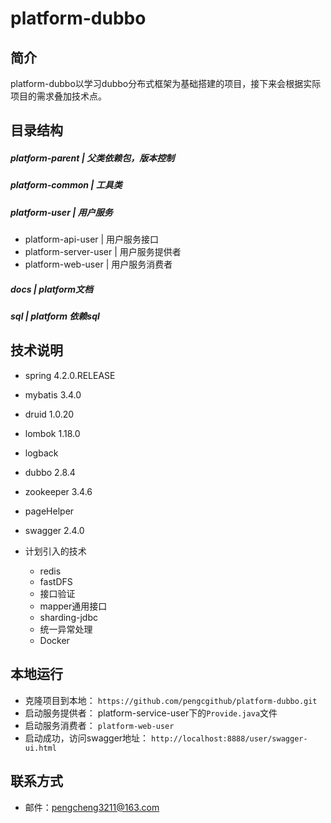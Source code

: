 # platform-dubbo

## 简介

platform-dubbo以学习dubbo分布式框架为基础搭建的项目，接下来会根据实际项目的需求叠加技术点。


## 目录结构 

##### platform-parent |   父类依赖包，版本控制

##### platform-common  |   工具类

##### platform-user  |  用户服务
* platform-api-user      |  用户服务接口
* platform-server-user   |  用户服务提供者
* platform-web-user      |  用户服务消费者

##### docs              |  platform文档

##### sql               |  platform 依赖sql


## 技术说明

- spring 4.2.0.RELEASE
- mybatis 3.4.0
- druid 1.0.20
- lombok 1.18.0
- logback
- dubbo 2.8.4
- zookeeper 3.4.6
- pageHelper
- swagger 2.4.0

- 计划引入的技术
    - redis
    - fastDFS
    - 接口验证
    - mapper通用接口
    - sharding-jdbc
    - 统一异常处理
    - Docker
    
## 本地运行

- 克隆项目到本地： `https://github.com/pengcgithub/platform-dubbo.git`
- 启动服务提供者： platform-service-user下的`Provide.java`文件
- 启动服务消费者： `platform-web-user`
- 启动成功，访问swagger地址： `http://localhost:8888/user/swagger-ui.html`

    
## 联系方式

- 邮件：pengcheng3211@163.com

